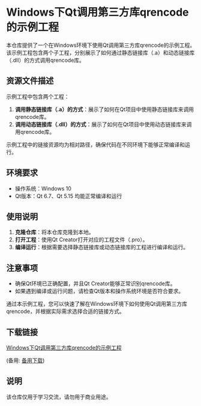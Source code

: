 # Windows下Qt调用第三方库qrencode的示例工程

本仓库提供了一个在Windows环境下使用Qt调用第三方库qrencode的示例工程。该示例工程包含两个子工程，分别展示了如何通过静态链接库（.a）和动态链接库（.dll）的方式调用qrencode库。

## 资源文件描述

示例工程中包含两个工程：
1. **调用静态链接库（.a）的方式**：展示了如何在Qt项目中使用静态链接库来调用qrencode库。
2. **调用动态链接库（.dll）的方式**：展示了如何在Qt项目中使用动态链接库来调用qrencode库。

示例工程中的链接资源均为相对路径，确保代码在不同环境下能够正常编译和运行。

## 环境要求

- 操作系统：Windows 10
- Qt版本：Qt 6.7、Qt 5.15 均能正常编译和运行

## 使用说明

1. **克隆仓库**：将本仓库克隆到本地。
2. **打开工程**：使用Qt Creator打开对应的工程文件（.pro）。
3. **编译运行**：根据需要选择静态链接库或动态链接库的工程进行编译和运行。

## 注意事项

- 确保Qt环境已正确配置，并且Qt Creator能够正常识别qrencode库。
- 如果遇到编译或运行问题，请检查Qt版本和操作系统环境是否符合要求。

通过本示例工程，您可以快速了解在Windows环境下如何使用Qt调用第三方库qrencode，并根据实际需求选择合适的链接方式。

## 下载链接
[Windows下Qt调用第三方库qrencode的示例工程](https://pan.quark.cn/s/2477f745f00e) 

(备用: [备用下载](https://pan.baidu.com/s/1XjvvaetrCvGO-MP4NORVzA?pwd=1234))

## 说明

该仓库仅用于学习交流，请勿用于商业用途。
